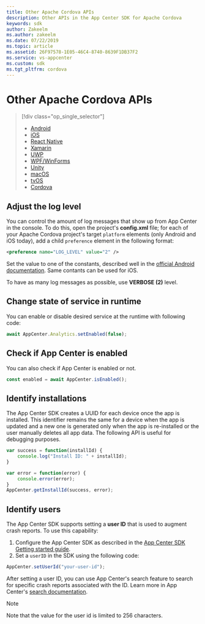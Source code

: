 ```yaml
---
title: Other Apache Cordova APIs
description: Other APIs in the App Center SDK for Apache Cordova
keywords: sdk
author: Zakeelm 
ms.author: zakeelm
ms.date: 07/22/2019
ms.topic: article
ms.assetid: 26F97578-1E05-46C4-8740-8639F1DB37F2
ms.service: vs-appcenter
ms.custom: sdk
ms.tgt_pltfrm: cordova
---
```


# Other Apache Cordova APIs

> [!div  class="op_single_selector"]
> * [Android](android.md)
> * [iOS](ios.md)
> * [React Native](react-native.md)
> * [Xamarin](xamarin.md)
> * [UWP](uwp.md)
> * [WPF/WinForms](wpf-winforms.md)
> * [Unity](unity.md)
> * [macOS](macos.md)
> * [tvOS](tvos.md)
> * [Cordova](cordova.md)

## Adjust the log level

You can control the amount of log messages that show up from App Center in the console. 
To do this, open the project's **config.xml** file; for each of your Apache Cordova project's target `platform` elements (only Android and iOS today), add a child `preference` element in the following format:

```xml
<preference name="LOG_LEVEL" value="2" />
```

Set the value to one of the constants, described well in the [official Android documentation](https://developer.android.com/reference/kotlin/android/util/Log#constants_2). Same contants can be used for iOS.

To have as many log messages as possible, use **VERBOSE (2)** level.

## Change state of service in runtime

You can enable or disable desired service at the runtime with following code:

```javascript
await AppCenter.Analytics.setEnabled(false);
```

## Check if App Center is enabled

You can also check if App Center is enabled or not.

```javascript
const enabled = await AppCenter.isEnabled();
```

## Identify installations

The App Center SDK creates a UUID for each device once the app is installed. This identifier remains the same for a device when the app is updated and a new one is generated only when the app is re-installed or the user manually deletes all app data. The following API is useful for debugging purposes.

```javascript
var success = function(installId) {
    console.log("Install ID: " + installId);
}

var error = function(error) {
    console.error(error);
}
AppCenter.getInstallId(success, error);
```

## Identify users

The App Center SDK supports setting a **user ID** that is used to augment crash reports. To use this capability:

1. Configure the App Center SDK as described in the [App Center SDK Getting started guide](~/sdk/getting-started/cordova.md).
2. Set a `userID` in the SDK using the following code:

```javascript
AppCenter.setUserId("your-user-id");
```
After setting a user ID, you can use App Center's search feature to search for specific crash reports associated with the ID. Learn more in App Center's [search documentation](~/diagnostics/search.md). 

> [!NOTE]
> Note that the value for the user id is limited to 256 characters.
